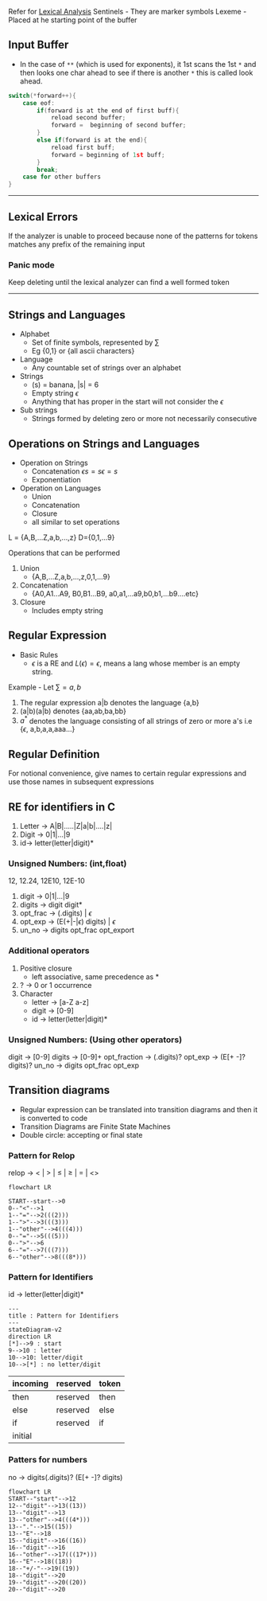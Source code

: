 Refer for [Lexical Analysis](01%20Phases%20of%20Compiler.md#Lexical%20Analysis)
Sentinels - They are marker symbols
Lexeme - Placed at he starting point of the buffer

## Input Buffer
- In the case of `**` (which is used for exponents), it 1st scans the 1st `*` and then looks one char ahead to see if there is another `*` this is called look ahead.
```c
switch(*forward++){
	case eof:
		if(forward is at the end of first buff){
			reload second buffer;
			forward =  beginning of second buffer;
		}
		else if(forward is at the end){
			reload first buff;
			forward = beginning of 1st buff;
		}
		break;
	case for other buffers
}
```

---
## Lexical Errors
If the analyzer is unable to proceed because none of the patterns for tokens matches any prefix of the remaining input 

### Panic mode
Keep deleting until the lexical analyzer can find a well formed token

---

## Strings and Languages
- Alphabet
	- Set of finite symbols, represented by $\sum$
	- Eg {0,1} or {all ascii characters}
- Language
	- Any countable set of strings over an alphabet
- Strings
	- (s) = banana, |s| = 6
	- Empty string $\epsilon$
	- Anything that has proper in the start will not consider the $\epsilon$ 
- Sub strings
	- Strings formed by deleting zero or more not necessarily consecutive 
## Operations on Strings and Languages

- Operation on Strings
	- Concatenation $\epsilon s=s\epsilon = s$
	- Exponentiation
- Operation on Languages
	- Union
	- Concatenation 
	- Closure
	- all similar to set operations

L = {A,B,...Z,a,b,...,z}
D={0,1,...9}

Operations that can be performed
1. Union
	- {A,B,...Z,a,b,...,z,0,1,...9}
2. Concatenation
	- {A0,A1...A9, B0,B1...B9, a0,a1,...a9,b0,b1,...b9....etc}
3. Closure
	- Includes empty string
## Regular Expression

- Basic Rules
	- $\epsilon$ is a RE and $L(\epsilon) = {\epsilon}$, means a lang whose member is an empty string.

Example - Let $\sum={{a,b}}$

1. The regular expression a|b denotes the language {a,b}
2. (a|b)(a|b) denotes {aa,ab,ba,bb}
3. $a^*$ denotes the language consisting of all strings of zero or more a's i.e {$\epsilon$, a,b,a,a,aaa...}
## Regular Definition
For notional convenience, give names to certain regular expressions and use those names in subsequent expressions
## RE for identifiers in C
1. Letter -> A|B|.....|Z|a|b|....|z|
2. Digit -> 0|1|...|9
3. id-> letter(letter|digit)*

### Unsigned Numbers: (int,float)
12, 12.24, 12E10, 12E-10

1. digit -> 0|1|...|9
2. digits -> digit digit*
3. opt_frac -> (.digits) | $\epsilon$
4. opt_exp -> (E(+|-|$\epsilon$) digits) | $\epsilon$
5. un_no -> digits opt_frac opt_export

### Additional operators
1. Positive closure
	- left associative, same precedence as *
2. ? -> 0 or 1 occurrence 
3. Character 
	- letter -> [a-Z a-z]
	- digit -> [0-9]
	- id -> letter(letter|digit)*
	
### Unsigned Numbers: (Using other operators)
digit -> [0-9]
digits -> [0-9]+
opt_fraction -> (.digits)?
opt_exp -> (E[+ -]? digits)?
un_no -> digits opt_frac opt_exp

## Transition diagrams
- Regular expression can be translated into transition diagrams and then it is converted to code
- Transition Diagrams are Finite State Machines
- Double circle: accepting or final state

### Pattern for **Relop**
relop -> < | > | $\le$ | $\ge$ | = | <>

```mermaid
flowchart LR

START--start-->0
0--"<"-->1
1--"="-->2(((2)))
1--">"-->3(((3)))
1--"other"-->4(((4)))
0--"="-->5(((5)))
0--">"-->6
6--"="-->7(((7)))
6--"other"-->8(((8*)))

```
### Pattern for **Identifiers**
id -> letter(letter|digit)*

```mermaid
---
title : Pattern for Identifiers
---
stateDiagram-v2
direction LR
[*]-->9 : start
9-->10 : letter
10-->10: letter/digit
10-->[*] : no letter/digit
```

| incoming | reserved | token |
| -------- | -------- | ----- |
| then     | reserved | then  |
| else     | reserved | else  |
| if       | reserved | if    |
| initial  |          |       | 

### Patters for **numbers**
no -> digits(.digits)? (E[+ -]? digits)

```mermaid
flowchart LR
START--"start"-->12
12--"digit"-->13((13))
13--"digit"-->13
13--"other"-->4(((4*)))
13--"."-->15((15))
13--"E"-->18
15--"digit"-->16((16))
16--"digit"-->16
16--"other"-->17(((17*)))
16--"E"-->18((18))
18--"+/-"-->19((19))
18--"digit"-->20
19--"digit"-->20((20))
20--"digit"-->20

```
